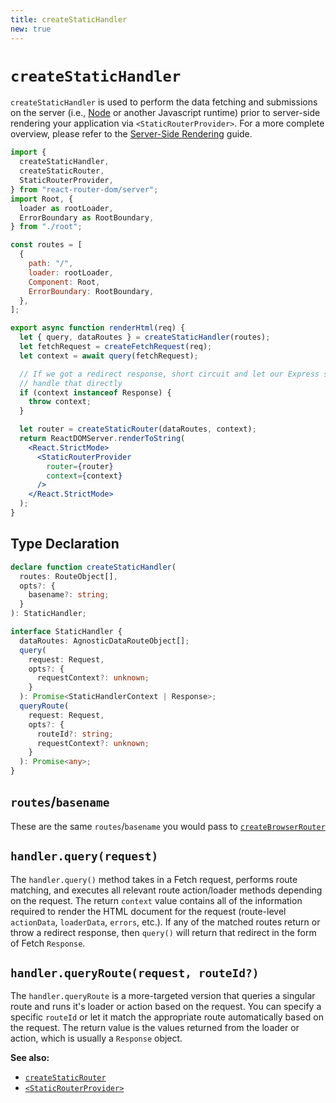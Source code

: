 ```yaml
---
title: createStaticHandler
new: true
---
```


# `createStaticHandler`

`createStaticHandler` is used to perform the data fetching and submissions on the server (i.e., [Node][node] or another Javascript runtime) prior to server-side rendering your application via `<StaticRouterProvider>`. For a more complete overview, please refer to the [Server-Side Rendering][ssr] guide.

```jsx lines=[2,21-23]
import {
  createStaticHandler,
  createStaticRouter,
  StaticRouterProvider,
} from "react-router-dom/server";
import Root, {
  loader as rootLoader,
  ErrorBoundary as RootBoundary,
} from "./root";

const routes = [
  {
    path: "/",
    loader: rootLoader,
    Component: Root,
    ErrorBoundary: RootBoundary,
  },
];

export async function renderHtml(req) {
  let { query, dataRoutes } = createStaticHandler(routes);
  let fetchRequest = createFetchRequest(req);
  let context = await query(fetchRequest);

  // If we got a redirect response, short circuit and let our Express server
  // handle that directly
  if (context instanceof Response) {
    throw context;
  }

  let router = createStaticRouter(dataRoutes, context);
  return ReactDOMServer.renderToString(
    <React.StrictMode>
      <StaticRouterProvider
        router={router}
        context={context}
      />
    </React.StrictMode>
  );
}
```

## Type Declaration

```ts
declare function createStaticHandler(
  routes: RouteObject[],
  opts?: {
    basename?: string;
  }
): StaticHandler;

interface StaticHandler {
  dataRoutes: AgnosticDataRouteObject[];
  query(
    request: Request,
    opts?: {
      requestContext?: unknown;
    }
  ): Promise<StaticHandlerContext | Response>;
  queryRoute(
    request: Request,
    opts?: {
      routeId?: string;
      requestContext?: unknown;
    }
  ): Promise<any>;
}
```

## `routes`/`basename`

These are the same `routes`/`basename` you would pass to [`createBrowserRouter`][createbrowserrouter]

## `handler.query(request)`

The `handler.query()` method takes in a Fetch request, performs route matching, and executes all relevant route action/loader methods depending on the request. The return `context` value contains all of the information required to render the HTML document for the request (route-level `actionData`, `loaderData`, `errors`, etc.). If any of the matched routes return or throw a redirect response, then `query()` will return that redirect in the form of Fetch `Response`.

## `handler.queryRoute(request, routeId?)`

The `handler.queryRoute` is a more-targeted version that queries a singular route and runs it's loader or action based on the request. You can specify a specific `routeId` or let it match the appropriate route automatically based on the request. The return value is the values returned from the loader or action, which is usually a `Response` object.

**See also:**

- [`createStaticRouter`][createstaticrouter]
- [`<StaticRouterProvider>`][staticrouterprovider]

[node]: https://nodejs.org/
[ssr]: ../guides/ssr
[createbrowserrouter]: ./create-browser-router
[createstaticrouter]: ../routers/create-static-router
[staticrouterprovider]: ../routers/static-router-provider
